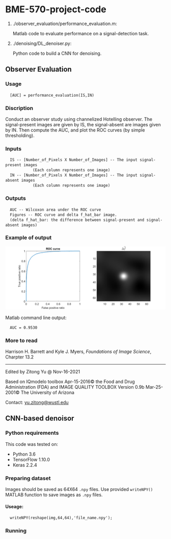 # BME-570-project-code

1. ./observer_evaluation/performance_evaluation.m:

   Matlab code to evaluate performance on a signal-detection task.
   
2. ./denoising/DL_denoiser.py:

   Python code to build a CNN for denoising.

## Observer Evaluation

### Usage
      [AUC] = performance_evaluation(IS,IN)

### Discription
Conduct an observer study using channelized Hotelling observer.
The signal-present images are given by IS, the signal-absent are images given by
IN. Then compute the AUC, and plot the ROC curves (by simple 
thresholding).

### Inputs 
      IS -- [Number_of_Pixels X Number_of_Images] -- The input signal-present images 
                (Each column represents one image)
      IN -- [Number_of_Pixels X Number_of_Images] -- The input signal-absent images 
                (Each column represents one image)

### Outputs
      AUC -- Wilcoxon area under the ROC curve
      Figures -- ROC curve and delta f_hat_bar image.
      (delta f_hat_bar: the difference between signal-present and signal-absent images)
### Example of output

![output](output.png)

Matlab command line output:

      AUC = 0.9530

### More to read

Harrison H. Barrett and Kyle J. Myers, *Foundations of Image Science*, Charpter 13.2

-----------------------------------------------
Edited by Zitong Yu @ Nov-16-2021

Based on IQmodelo toolbox Apr-15-2016© the Food and Drug Administration (FDA) and IMAGE QUALITY TOOLBOX Version 0.9b Mar-25-2001© The University of Arizona

Contact: yu.zitong@wustl.edu

## CNN-based denoisor

### Python requirements
This code was tested on:
 - Python 3.6
 - TensorFlow 1.10.0
 - Keras 2.2.4

### Preparing dataset
Images should be saved as 64X64 `.npy` files.
Use provided `writeNPY()` MATLAB function to save images as `.npy` files.
#### Useage:
      writeNPY(reshape(img,64,64),'file_name.npy');

### Running
